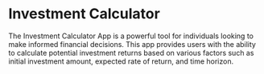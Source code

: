 # Investment Calculator

The Investment Calculator App is a powerful tool for individuals looking to make informed financial decisions. This app provides users with the ability to calculate potential investment returns based on various factors such as initial investment amount, expected rate of return, and time horizon.
